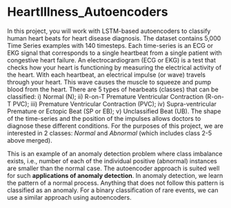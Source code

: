 # HeartIllness_Autoencoders

In this project, you will work with LSTM-based autoencoders to classify human heart beats for heart disease diagnosis. The dataset contains 5,000 Time Series examples with 140 timesteps. Each time-series is an ECG or EKG signal that corresponds to a single heartbeat from a single patient with congestive heart failure. An electrocardiogram (ECG or EKG) is a test that checks how your heart is functioning by measuring the electrical activity of the heart. With each heartbeat, an electrical impulse (or wave) travels through your heart. This wave causes the muscle to squeeze and pump blood from the heart. There are 5 types of hearbeats (classes) that can be classified: i) Normal (N); ii) R-on-T Premature Ventricular Contraction (R-on-T PVC); iii) Premature Ventricular Contraction (PVC); iv) Supra-ventricular Premature or Ectopic Beat (SP or EB); v) Unclassified Beat (UB). The shape of the time-series and the position of the impulses allows doctors to diagnose these different conditions. For the purposes of this project, we are interested in 2 classes: <i>Normal</i> and <i>Abnormal</i> (which includes class 2-5 above merged).

This is an example of an anomaly detection problem where class imbalance exists, i.e., number of each of the individual positive (abnormal) instances are smaller than the normal case. The autoencoder approach is suited well for such <b>applications of anomaly detection</b>. In anomaly detection, we learn the pattern of a normal process. Anything that does not follow this pattern is classified as an anomaly. For a binary classification of rare events, we can use a similar approach using autoencoders. 
